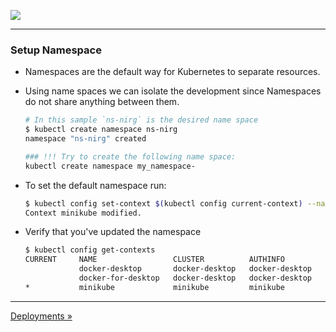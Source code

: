 ![](../resources/k8s-logos.png)

----

### Setup Namespace    
- Namespaces are the default way for Kubernetes to separate resources. 
- Using name spaces we can isolate the development since Namespaces do not share anything between them.
    ```sh
    # In this sample `ns-nirg` is the desired name space 
    $ kubectl create namespace ns-nirg 
    namespace "ns-nirg" created
    ```
    
    ```sh
    ### !!! Try to create the following name space:
    kubectl create namespace my_namespace-
    ```
- To set the default namespace run:

    ```sh
    $ kubectl config set-context $(kubectl config current-context) --namespace=ns-nirg
    Context minikube modified.
    ```

- Verify that you've updated the namespace

    ```sh
    $ kubectl config get-contexts
    CURRENT     NAME                 CLUSTER          AUTHINFO         NAMESPACE
                docker-desktop       docker-desktop   docker-desktop
                docker-for-desktop   docker-desktop   docker-desktop
    *           minikube             minikube         minikube         ns-nirg
    ```

---
<a href="../02-Deployments">Deployments&nbsp;&#187;</a>
